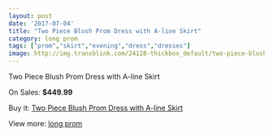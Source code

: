 ```yaml
---
layout: post
date: '2017-07-04'
title: "Two Piece Blush Prom Dress with A-line Skirt"
category: long prom
tags: ["prom","skirt","evening","dress","dresses"]
image: http://img.transblink.com/24128-thickbox_default/two-piece-blush-prom-dress-with-a-line-skirt.jpg
---
```

Two Piece Blush Prom Dress with A-line Skirt

On Sales: **$449.99**
<a href="https://www.transblink.com/en/long-prom/7645-two-piece-blush-prom-dress-with-a-line-skirt.html"><amp-img layout="responsive" width="600" height="600" src="//img.transblink.com/24128-thickbox_default/two-piece-blush-prom-dress-with-a-line-skirt.jpg" alt="Two Piece Blush Prom Dress with A-line Skirt 0" /></a>
<a href="https://www.transblink.com/en/long-prom/7645-two-piece-blush-prom-dress-with-a-line-skirt.html"><amp-img layout="responsive" width="600" height="600" src="//img.transblink.com/24131-thickbox_default/two-piece-blush-prom-dress-with-a-line-skirt.jpg" alt="Two Piece Blush Prom Dress with A-line Skirt 1" /></a>
<a href="https://www.transblink.com/en/long-prom/7645-two-piece-blush-prom-dress-with-a-line-skirt.html"><amp-img layout="responsive" width="600" height="600" src="//img.transblink.com/24130-thickbox_default/two-piece-blush-prom-dress-with-a-line-skirt.jpg" alt="Two Piece Blush Prom Dress with A-line Skirt 2" /></a>
<a href="https://www.transblink.com/en/long-prom/7645-two-piece-blush-prom-dress-with-a-line-skirt.html"><amp-img layout="responsive" width="600" height="600" src="//img.transblink.com/24129-thickbox_default/two-piece-blush-prom-dress-with-a-line-skirt.jpg" alt="Two Piece Blush Prom Dress with A-line Skirt 3" /></a>

Buy it: [Two Piece Blush Prom Dress with A-line Skirt](https://www.transblink.com/en/long-prom/7645-two-piece-blush-prom-dress-with-a-line-skirt.html "Two Piece Blush Prom Dress with A-line Skirt")

View more: [long prom](https://www.transblink.com/en/58-long-prom "long prom")